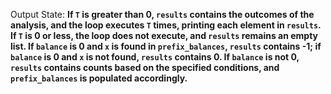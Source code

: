 Output State: **If `T` is greater than 0, `results` contains the outcomes of the analysis, and the loop executes `T` times, printing each element in `results`. If `T` is 0 or less, the loop does not execute, and `results` remains an empty list. If `balance` is 0 and `x` is found in `prefix_balances`, `results` contains -1; if `balance` is 0 and `x` is not found, `results` contains 0. If `balance` is not 0, `results` contains counts based on the specified conditions, and `prefix_balances` is populated accordingly.**
